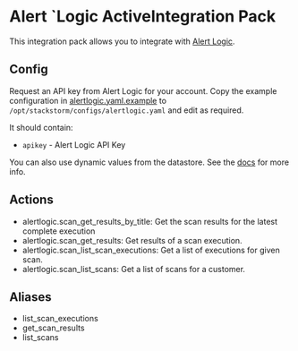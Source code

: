 # Alert `Logic ActiveIntegration Pack

This integration pack allows you to integrate with 
[Alert Logic](https://www.alertlogic.com/).

## Config

Request an API key from Alert Logic for your account. 
Copy the example configuration in [alertlogic.yaml.example](./alertlogic.yaml.example)
to `/opt/stackstorm/configs/alertlogic.yaml` and edit as required.

It should contain:

* ``apikey`` - Alert Logic API Key

You can also use dynamic values from the datastore. See the
[docs](https://docs.stackstorm.com/reference/pack_configs.html) for more info.


## Actions

* alertlogic.scan_get_results_by_title: Get the scan results for the latest complete execution
* alertlogic.scan_get_results: Get results of a scan execution.
* alertlogic.scan_list_scan_executions: Get a list of executions for given scan.
* alertlogic.scan_list_scans: Get a list of scans for a customer.

## Aliases

* list_scan_executions
* get_scan_results
* list_scans
